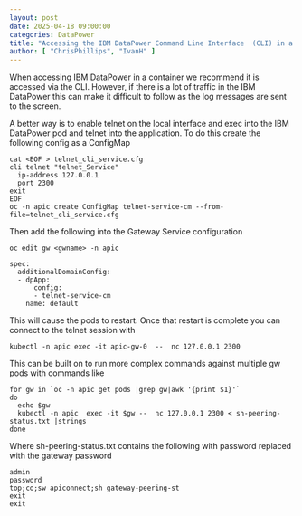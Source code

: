 ```yaml
---
layout: post
date: 2025-04-18 09:00:00
categories: DataPower
title: "Accessing the IBM DataPower Command Line Interface  (CLI) in a container"
author: [ "ChrisPhillips", "IvanH" ]
---
```


When accessing IBM DataPower in a container we recommend it is  accessed via the CLI. However, if there is a lot of traffic in the IBM DataPower this can make it difficult to follow as the log messages are sent to the screen.

<!--more-->

A better way is to enable telnet on the local interface and exec into the IBM DataPower pod and telnet into the application. To do this create the following config as a ConfigMap

```
cat <EOF > telnet_cli_service.cfg
cli telnet "telnet_Service"
  ip-address 127.0.0.1
  port 2300
exit
EOF
oc -n apic create ConfigMap telnet-service-cm --from-file=telnet_cli_service.cfg
```

Then add the following into the Gateway Service configuration

`oc edit gw <gwname> -n apic`

```
spec:
  additionalDomainConfig:
  - dpApp:
      config:
      - telnet-service-cm
    name: default
```

This will cause the pods to restart. Once that restart is complete you can connect to the telnet session with

```
kubectl -n apic exec -it apic-gw-0  --  nc 127.0.0.1 2300
```

This can be built on to run more complex commands against multiple gw pods with commands like

```
for gw in `oc -n apic get pods |grep gw|awk '{print $1}'`
do
  echo $gw
  kubectl -n apic  exec -it $gw --  nc 127.0.0.1 2300 < sh-peering-status.txt |strings
done
```

Where sh-peering-status.txt contains the following with password replaced with the gateway password

```
admin
password
top;co;sw apiconnect;sh gateway-peering-st
exit
exit
```
